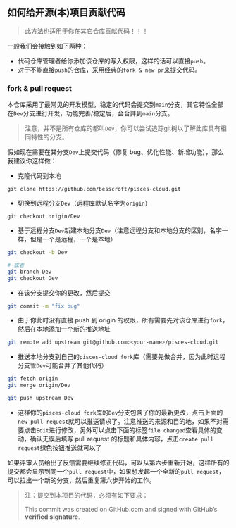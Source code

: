 ## 如何给开源(本)项目贡献代码

> 此方法也适用于你在其它仓库贡献代码！！！

一般我们会接触到如下两种：

- 代码仓库管理者给你添加该仓库的写入权限，这样的话可以直接`push`。
- 对于不能直接`push`的仓库，采用经典的`fork & new pr`来提交代码。

### fork & pull request

本仓库采用了最常见的开发模型，稳定的代码会提交到`main`分支，其它特性全部在`Dev`分支进行开发，功能完善/稳定后，会合并到`main`分支。

> 注意，并不是所有仓库的都叫`Dev`，你可以尝试追踪git树以了解此库具有相同特性的分支。

假如现在需要在其分支`Dev`上提交代码（修复 bug、优化性能、新增功能），那么我建议你这样做：

* 克隆代码到本地

```
git clone https://github.com/besscroft/pisces-cloud.git
```

* 切换到远程分支`Dev`（远程库默认名字为`origin`）

```
git checkout origin/Dev
```

* 基于远程分支`Dev`新建本地分支`Dev`（注意远程分支和本地分支的区别，名字一样，但是一个是远程，一个是本地）

```bash
git checkout -b Dev

# 或者
git branch Dev
git checkout Dev
```

* 在该分支提交你的更改，然后提交

```bash
git commit -m "fix bug"
```

* 由于你此时没有直接 push 到 origin 的权限，所有需要先对该仓库进行`fork`，然后在本地添加一个新的推送地址

```bash
git remote add upstream git@github.com:<your-name>/pisces-cloud.git
```

* 推送本地分支到自己的`pisces-cloud fork`库（需要先做合并，因为此时远程分支管`Dev`可能合并了其他代码）

```bash
git fetch origin
git merge origin/Dev

git push upstream Dev
```

* 这样你的`pisces-cloud fork`库的`Dev`分支包含了你的最新更改，点击上面的`new pull request`就可以推送请求了。注意推送的来源和目的地，如果不对需要点击`Edit`进行修改，另外可以点击下面的标签`file changed`查看具体的变动，确认无误后填写 pull request 的标题和具体内容，点击`create pull request`绿色按钮推送就可以了

如果评审人员给出了反馈需要继续修正代码，可以从第六步重新开始，这样所有的提交都会显示到同一个`pull request`中，如果想发起一个全新的`pull request`，可以拉出一个新的分支，然后重复第六步开始的工作。

> 注：提交到本项目的代码，必须有如下要求：
>
> This commit was created on GitHub.com and signed with GitHub’s **verified signature**.